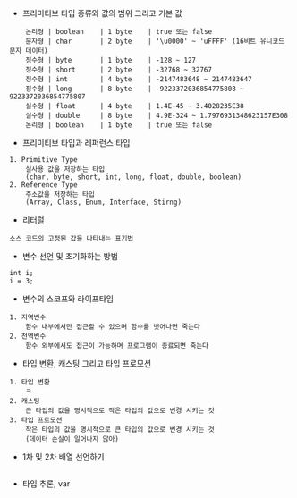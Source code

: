 - 프리미티브 타입 종류와 값의 범위 그리고 기본 값   
```
	논리형	| boolean	 | 1 byte	 | true 또는 false
	문자형	| char		 | 2 byte	 | '\u0000' ~ 'uFFFF' (16비트 유니코드 문자 데이터)
	정수형	| byte		 | 1 byte	 | -128 ~ 127
	정수형	| short		 | 2 byte	 | -32768 ~ 32767
	정수형	| int		 | 4 byte	 | -2147483648 ~ 2147483647
	정수형	| long		 | 8 byte	 | -9223372036854775808 ~ 9223372036854775807
	실수형	| float		 | 4 byte	 | 1.4E-45 ~ 3.4028235E38
	실수형	| double	 | 8 byte	 | 4.9E-324 ~ 1.7976931348623157E308
	논리형	| boolean	 | 1 byte	 | true 또는 false
```
- 프리미티브 타입과 레퍼런스 타입   
```
1. Primitive Type   
	실사용 값을 저장하는 타입   
	(char, byte, short, int, long, float, double, boolean)   
2. Reference Type   
	주소값을 저장하는 타입   
	(Array, Class, Enum, Interface, Stirng)   
```
- 리터럴   
```
소스 코드의 고정된 값을 나타내는 표기법	
```
- 변수 선언 및 초기화하는 방법   
```
int	i;
i = 3;
```
- 변수의 스코프와 라이프타임   
```
1. 지역변수
	함수 내부에서만 접근할 수 있으며 함수를 벗어나면 죽는다
2. 전역변수
	함수 외부에서도 접근이 가능하며 프로그램이 종료되면 죽는다
```
- 타입 변환, 캐스팅 그리고 타입 프로모션   
```
1. 타입 변환
	ㅋ
2. 캐스팅
	큰 타입의 값을 명시적으로 작은 타입의 값으로 변경 시키는 것
3. 타입 프로모션
	작은 타입의 값을 명시적으로 큰 타입의 값으로 변경 시키는 것
	(데이터 손실이 일어나지 않아)
```
- 1차 및 2차 배열 선언하기   
```

```
- 타입 추론, var   
```

```